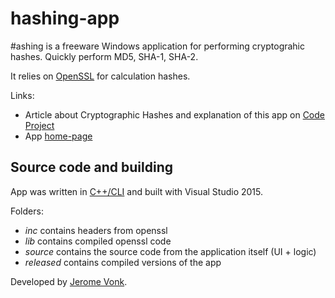 # hashing-app

#ashing is a freeware Windows application for performing cryptograhic hashes. Quickly perform MD5, SHA-1, SHA-2.

It relies on [OpenSSL](https://www.openssl.org) for calculation hashes.

Links:

* Article about Cryptographic Hashes and explanation of this app on [Code Project](https://www.codeproject.com/Articles/1044042/Cryptographic-Hashes-What-They-Are-and-Why-You-Sho)
* App [home-page](https://hashingapp.github.io/)

## Source code and building

App was written in [C++/CLI](https://en.wikipedia.org/wiki/C%2B%2B/CLI) and built with Visual Studio 2015.

Folders:

* *inc* contains headers from openssl
* *lib* contains compiled openssl code
* *source* contains the source code from the application itself (UI + logic)
* *released* contains compiled versions of the app

Developed by [Jerome Vonk](https://jeromevonk.github.io/).
